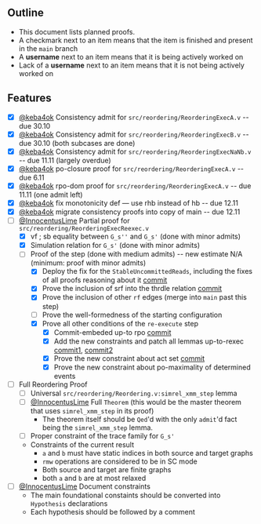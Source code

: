 ## Outline

* This document lists planned proofs.
* A checkmark next to an item means that the item is finished and present in the `main` branch
* A **username** next to an item means that it is being actively worked on
* Lack of a **username** next to an item means that it is not being actively worked on

## Features

- [x] [@keba4ok](https://www.github.com/keba4ok) Consistency admit for `src/reordering/ReorderingExecA.v` -- due 30.10
- [x] [@keba4ok](https://www.github.com/keba4ok) Consistency admit for `src/reordering/ReorderingExecB.v` -- due 30.10 (both subcases are done)
- [x] [@keba4ok](https://www.github.com/keba4ok) Consistency admit for `src/reordering/ReorderingExecNaNb.v` -- due 11.11 (largely overdue)
- [x] [@keba4ok](https://www.github.com/keba4ok) po-closure proof for `src/reordering/ReorderingExecA.v` -- due 6.11
- [x] [@keba4ok](https://www.github.com/keba4ok) rpo-dom proof for `src/reordering/ReorderingExecA.v` -- due 11.11 (one admit left)
- [x] [@keba4ok](https://www.github.com/keba4ok) fix monotonicity def — use rhb instead of hb -- due 12.11
- [x] [@keba4ok](https://www.github.com/keba4ok) migrate consistency proofs into copy of main -- due 12.11
- [ ] [@InnocentusLime](https://www.github.com/InnocentusLime) Partial proof for `src/reordering/ReorderingExecReexec.v`
    * [x] vf ; sb equality between `G_s''` and `G_s'` (done with minor admits)
    * [x] Simulation relation for `G_s'` (done with minor admits)
    * [ ] Proof of the step (done with medium admits) -- new estimate N/A (minimum: proof with minor admits)
        - [x] Deploy the fix for the `StableUncommittedReads`, including the fixes of all proofs reasoning about it [commit](weakmemory/xmm/f9742bc1094d4b2bdffec5835afb889f9224afc1)
        - [x] Prove the inclusion of srf into the thrdle relation [commit](weakmemory/xmm/148c9e30a13db554e305380252be3949e712169b)
        - [x] Prove the inclusion of other `rf` edges (merge into `main` past this step)
        - [ ] Prove the well-formedness of the starting configuration
        - [x] Prove all other conditions of the `re-execute` step
            - [x] Commit-embeded up-to rpo [commit](https://github.com/weakmemory/xmm/commit/259a1698508bc26ffa74edc193c5dcff92a16d5b)
            - [x] Add the new constraints and patch all lemmas up-to-rexec [commit1](https://github.com/weakmemory/xmm/commit/aaa3968807c1239e1496273ae67e82a1d518d401), [commit2](https://github.com/weakmemory/xmm/commit/e739362f70188d3259b694b08a877ce58a7320f8)
            - [x] Prove the new constraint about act set [commit](https://github.com/weakmemory/xmm/commit/a7c242f8423800ba8c8b31e559ca9a085c6cc8ed)
            - [x] Prove the new constraint about po-maximality of determined events
- [ ] Full Reordering Proof
    - [ ] Universal `src/reordering/Reordering.v:simrel_xmm_step` lemma
    - [ ] [@InnocentusLime](https://www.github.com/InnocentusLime) Full `Theorem` (this would be the master theorem that uses `simrel_xmm_step` in its proof)
        * The theorem itself should be `Qed`'d with the only `admit`'d fact being the `simrel_xmm_step` lemma.
    - [ ] Proper constraint of the trace family for `G_s'`
    - Constraints of the current result
        * `a` and `b` must have static indices in both source and target graphs
        * `rmw` operations are considered to be in SC mode
        * Both source and target are finite graphs
        * both `a` and `b` are at most relaxed
- [ ] [@InnocentusLime](https://www.github.com/InnocentusLime) Document constraints
    - The main foundational constaints should be converted into `Hypothesis` declarations
    - Each hypothesis should be followed by a comment